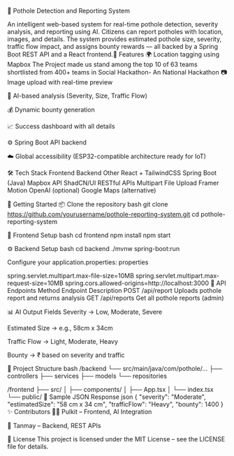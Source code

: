 🚧 Pothole Detection and Reporting System

An intelligent web-based system for real-time pothole detection, severity analysis, and reporting using AI. Citizens can report potholes with location, images, and details. The system provides estimated pothole size, severity, traffic flow impact, and assigns bounty rewards — all backed by a Spring Boot REST API and a React frontend.📸 Features
🌍 Location tagging using Mapbox
The Project made us stand among the top 10 of 63 teams shortlisted from 400+ teams in Social Hackathon- An National Hackathon
📷 Image upload with real-time preview

🧠 AI-based analysis (Severity, Size, Traffic Flow)

💰 Dynamic bounty generation

📈 Success dashboard with all details

⚙️ Spring Boot API backend

☁️ Global accessibility (ESP32-compatible architecture ready for IoT)

🛠️ Tech Stack
Frontend	Backend	Other
React + TailwindCSS	Spring Boot (Java)	Mapbox API
ShadCN/UI	RESTful APIs	Multipart File Upload
Framer Motion	OpenAI (optional)	Google Maps (alternative)

🚀 Getting Started
📦 Clone the repository
bash
git clone https://github.com/yourusername/pothole-reporting-system.git
cd pothole-reporting-system

🧩 Frontend Setup
bash
cd frontend
npm install
npm start

⚙️ Backend Setup
bash
cd backend
./mvnw spring-boot:run

Configure your application.properties:
properties

spring.servlet.multipart.max-file-size=10MB
spring.servlet.multipart.max-request-size=10MB
spring.cors.allowed-origins=http://localhost:3000
📡 API Endpoints
Method	Endpoint	Description
POST	/api/report	Uploads pothole report and returns analysis
GET	/api/reports	Get all pothole reports (admin)

📊 AI Output Fields
Severity → Low, Moderate, Severe

Estimated Size → e.g., 58cm x 34cm

Traffic Flow → Light, Moderate, Heavy

Bounty → ₹ based on severity and traffic

📁 Project Structure
bash
/backend
 └── src/main/java/com/pothole/...
     ├── controllers
     ├── services
     ├── models
     └── repositories

/frontend
 ├── src/
 │   ├── components/
 │   ├── App.tsx
 │   └── index.tsx
 └── public/
🧪 Sample JSON Response
json
{
  "severity": "Moderate",
  "estimatedSize": "58 cm x 34 cm",
  "trafficFlow": "Heavy",
  "bounty": 1400
}
✨ Contributors
👨‍💻 Pulkit – Frontend, AI Integration

🤝 Tanmay – Backend, REST APIs

📜 License
This project is licensed under the MIT License – see the LICENSE file for details.
